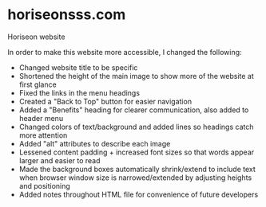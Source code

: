 # horiseonsss.com
Horiseon website

In order to make this website more accessible, I changed the following:
- Changed website title to be specific
- Shortened the height of the main image to show more of the website at first glance
- Fixed the links in the menu headings
- Created a "Back to Top" button for easier navigation
- Added a "Benefits" heading for clearer communication, also added to header menu
- Changed colors of text/background and added lines so headings catch more attention
- Added "alt" attributes to describe each image
- Lessened content padding + increased font sizes so that words appear larger and easier to read
- Made the background boxes automatically shrink/extend to include text when browser window size is narrowed/extended by adjusting heights and positioning
- Added notes throughout HTML file for convenience of future developers